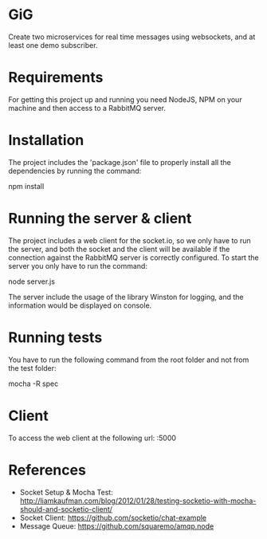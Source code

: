 # GiG
Create two microservices for real time messages using websockets, and at least one demo subscriber.

# Requirements
For getting this project up and running you need NodeJS, NPM on your machine and then access to a RabbitMQ server.

# Installation
The project includes the 'package.json' file to properly install all the dependencies by running the command:

npm install

# Running the server & client
The project includes a web client for the socket.io, so we only have to run the server, and both the socket and the client will be available if the connection against the RabbitMQ server is correctly configured.
To start the server you only have to run the command:

node server.js

The server include the usage of the library Winston for logging, and the information would be displayed on console.

# Running tests
You have to run the following command from the root folder and not from the test folder:

mocha -R spec

# Client
To access the web client at the following url:
<server ip>:5000

# References
- Socket Setup & Mocha Test: http://liamkaufman.com/blog/2012/01/28/testing-socketio-with-mocha-should-and-socketio-client/
- Socket Client: https://github.com/socketio/chat-example
- Message Queue: https://github.com/squaremo/amqp.node
